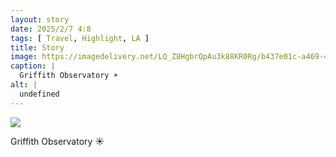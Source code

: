 ```yaml
---
layout: story
date: 2025/2/7 4:8
tags: [ Travel, Highlight, LA ]
title: Story
image: https://imagedelivery.net/LQ_Z8HgbrQpAu3k88KR0Rg/b437e01c-a469-4bd0-8242-a04a023a5f00/public
caption: |
  Griffith Observatory ☀️
alt: |
  undefined
---
```



![](https://imagedelivery.net/LQ_Z8HgbrQpAu3k88KR0Rg/b437e01c-a469-4bd0-8242-a04a023a5f00/public)

Griffith Observatory ☀️
